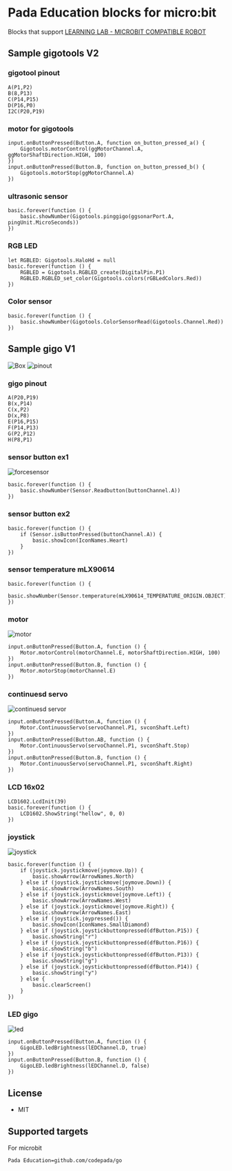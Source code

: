 # Pada Education blocks for micro:bit


Blocks that support [LEARNING LAB - MICROBIT COMPATIBLE ROBOT](https://padabook.com/th/products/545481-ชุดการเรียนรู้การเขียนโปรแกรม+Micro%3Abit+COMPATIBLE+ROBOTS)

## Sample gigotools V2
### gigotool pinout
```blocks
A(P1,P2)
B(8,P13)
C(P14,P15)
D(P16,P0)
I2C(P20,P19)
```
### motor for gigotools
```blocks
input.onButtonPressed(Button.A, function on_button_pressed_a() {
    Gigotools.motorControl(ggMotorChannel.A, ggMotorShaftDirection.HIGH, 100)
})
input.onButtonPressed(Button.B, function on_button_pressed_b() {
    Gigotools.motorStop(ggMotorChannel.A)
})
```
### ultrasonic sensor
```blocks
basic.forever(function () {
    basic.showNumber(Gigotools.pinggigo(ggsonarPort.A, pingUnit.MicroSeconds))
})
```
### RGB LED
```blocks
let RGBLED: Gigotools.HaloHd = null
basic.forever(function () {
    RGBLED = Gigotools.RGBLED_create(DigitalPin.P1)
    RGBLED.RGBLED_set_color(Gigotools.colors(rGBLedColors.Red))
})
```
### Color sensor
```blocks
basic.forever(function () {
    basic.showNumber(Gigotools.ColorSensorRead(Gigotools.Channel.Red))
})
```
## Sample gigo V1
![Box](https://github.com/codepada/go/blob/master/picture4github/micorbitbox.png)
![pinout](https://github.com/codepada/go/blob/master/picture4github/pinout.png)
### gigo pinout
```blocks
A(P20,P19)
B(x,P14)
C(x,P2)
D(x,P8)
E(P16,P15)
F(P14,P13)
G(P2,P12)
H(P8,P1)
```
### sensor button ex1
![forcesensor](https://github.com/codepada/go/blob/master/picture4github/forcesensor.png)
```blocks
basic.forever(function () {
    basic.showNumber(Sensor.Readbutton(buttonChannel.A))
})
```
### sensor button ex2
```blocks
basic.forever(function () {
    if (Sensor.isButtonPressed(buttonChannel.A)) {
        basic.showIcon(IconNames.Heart)
    }
})
```
### sensor temperature mLX90614
```blocks
basic.forever(function () {
    basic.showNumber(Sensor.temperature(mLX90614_TEMPERATURE_ORIGIN.OBJECT))
})
```
### motor
![motor](https://github.com/codepada/go/blob/master/picture4github/motor.png)
```blocks
input.onButtonPressed(Button.A, function () {
    Motor.motorControl(motorChannel.E, motorShaftDirection.HIGH, 100)
})
input.onButtonPressed(Button.B, function () {
    Motor.motorStop(motorChannel.E)
})
```
### continuesd servo
![continuesd servor](https://github.com/codepada/go/blob/master/picture4github/servocon.png)
```blocks
input.onButtonPressed(Button.A, function () {
    Motor.ContinuousServo(servoChannel.P1, svconShaft.Left)
})
input.onButtonPressed(Button.AB, function () {
    Motor.ContinuousServo(servoChannel.P1, svconShaft.Stop)
})
input.onButtonPressed(Button.B, function () {
    Motor.ContinuousServo(servoChannel.P1, svconShaft.Right)
})
```
### LCD 16x02
```blocks
LCD1602.LcdInit(39)
basic.forever(function () {
    LCD1602.ShowString("hellow", 0, 0)
})
```
### joystick
![ joystick](https://github.com/codepada/go/blob/master/picture4github/joydf.png)
```blocks
basic.forever(function () {
    if (joystick.joystickmove(joymove.Up)) {
        basic.showArrow(ArrowNames.North)
    } else if (joystick.joystickmove(joymove.Down)) {
        basic.showArrow(ArrowNames.South)
    } else if (joystick.joystickmove(joymove.Left)) {
        basic.showArrow(ArrowNames.West)
    } else if (joystick.joystickmove(joymove.Right)) {
        basic.showArrow(ArrowNames.East)
    } else if (joystick.joypressed()) {
        basic.showIcon(IconNames.SmallDiamond)
    } else if (joystick.joystickbuttonpressed(dfButton.P15)) {
        basic.showString("r")
    } else if (joystick.joystickbuttonpressed(dfButton.P16)) {
        basic.showString("b")
    } else if (joystick.joystickbuttonpressed(dfButton.P13)) {
        basic.showString("g")
    } else if (joystick.joystickbuttonpressed(dfButton.P14)) {
        basic.showString("y")
    } else {
        basic.clearScreen()
    }
})
```
### LED gigo
![ led](https://github.com/codepada/go/blob/master/picture4github/led.png)
```blocks
input.onButtonPressed(Button.A, function () {
    GigoLED.ledBrightness(lEDChannel.D, true)
})
input.onButtonPressed(Button.B, function () {
    GigoLED.ledBrightness(lEDChannel.D, false)
})
```

## License

* MIT

## Supported targets
For microbit

```package
Pada Education=github.com/codepada/go
```
